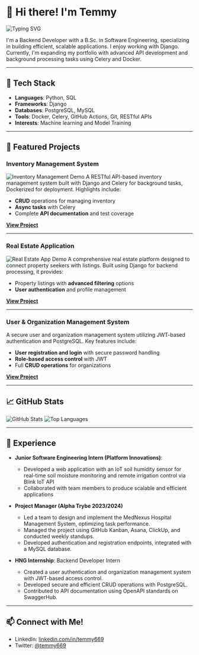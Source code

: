 # 👋 Hi there! I'm Temmy

![Typing SVG](https://readme-typing-svg.herokuapp.com?font=Courier&size=24&duration=4000&color=2687FF&lines=Backend+Developer;Django+Enthusiast;Open+to+Collaborations)

I'm a Backend Developer with a B.Sc. in Software Engineering, specializing in building efficient, scalable applications. I enjoy working with Django. Currently, I'm expanding my portfolio with advanced API development and background processing tasks using Celery and Docker.

---

## 🔧 Tech Stack

- **Languages**: Python, SQL
- **Frameworks**: Django
- **Databases**: PostgreSQL, MySQL
- **Tools**: Docker, Celery, GitHub Actions, Git, RESTful APIs
- **Interests**: Machine learning and Model Training

---

## 🌟 Featured Projects

### Inventory Management System
![Inventory Management Demo](path-to-gif-demo.gif)
A RESTful API-based inventory management system built with Django and Celery for background tasks, Dockerized for deployment. Highlights include:
- **CRUD** operations for managing inventory
- **Async tasks** with Celery
- Complete **API documentation** and test coverage

**[View Project](https://github.com/temmy669/Inventory_Management_System)**

---

### Real Estate Application
![Real Estate App Demo](path-to-gif-demo.gif)
A comprehensive real estate platform designed to connect property seekers with listings. Built using Django for backend processing, it provides:
- Property listings with **advanced filtering** options
- **User authentication** and profile management

**[View Project](https://github.com/temmy669/RealEstateApp)**

---

### User & Organization Management System
A secure user and organization management system utilizing JWT-based authentication and PostgreSQL. Key features include:
- **User registration and login** with secure password handling
- **Role-based access control** with JWT
- Full **CRUD operations** for organizations

**[View Project](https://github.com/temmy669/organization-management)**


---

## 📈 GitHub Stats

![GitHub Stats](https://github-readme-stats.vercel.app/api?username=temmy669&show_icons=true&theme=radical)
![Top Languages](https://github-readme-stats.vercel.app/api/top-langs/?username=temmy669&layout=compact&theme=radical)

---

## 💼 Experience

- **Junior Software Engineering Intern (Platform Innovations)**:
  - Developed a web application with an IoT soil humidity sensor for real-time soil moisture monitoring and remote irrigation control via Blink IoT API
  - Collaborated with team members to produce scalable and efficient applications

- **Project Manager (Alpha Trybe 2023/2024)**
  - Led a team to design and implement the MedNexus Hospital Management System, optimizing task performance.
  - Managed the project using GitHub Kanban, Asana, ClickUp, and conducted weekly standups.
  - Developed authentication and registration endpoints, integrated with a MySQL database.


- **HNG Internship**: Backend Developer Intern  
  - Created a user authentication and organization management system with JWT-based access control.
  - Developed secure and efficient CRUD operations with PostgreSQL.
  - Contributed to API documentation using OpenAPI standards on SwaggerHub.

---

## 📫 Connect with Me!

- LinkedIn: [linkedin.com/in/temmy669](https://www.linkedin.com/in/adebose-favour)
- Twitter: [@temmy669](https://twitter.com/tem_mylade)

